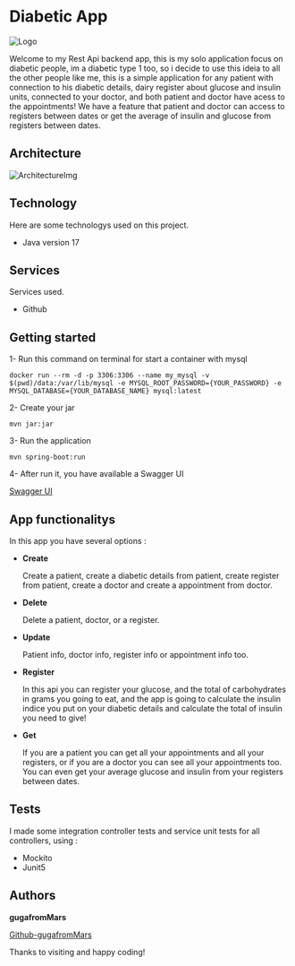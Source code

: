 # Diabetic App

![Logo](https://149777215.v2.pressablecdn.com/wp-content/uploads/2017/10/Gustaitis100617-1000x667.jpg)

Welcome to my Rest Api backend app, this is my solo application focus on diabetic people, im a diabetic type 1 too, so i decide to use this ideia to all the other people like me, this is a simple application for any patient with connection to his diabetic details, dairy register about glucose and insulin units, connected to your doctor, and both patient and doctor have acess to the appointments! We have a feature that patient and doctor can access to registers between dates or get the average of insulin and glucose from registers between dates.


## Architecture


![ArchitectureImg](https://github.com/gugafromMARS/diabeticApp/assets/116969206/210ec579-a2f7-4929-a064-078da6499196)

## Technology

Here are some technologys used on this project.

* Java version 17

## Services

Services used.

* Github
  
## Getting started

1- Run this command on terminal for start a container with mysql
```shell script
docker run --rm -d -p 3306:3306 --name my_mysql -v $(pwd)/data:/var/lib/mysql -e MYSQL_ROOT_PASSWORD={YOUR_PASSWORD} -e MYSQL_DATABASE={YOUR_DATABASE_NAME} mysql:latest
```
2- Create your jar 
```shell script
mvn jar:jar
```
3- Run the application
```shell script
mvn spring-boot:run
```
4- After run it, you have available a Swagger UI

[Swagger UI](http://localhost:8080/swagger-ui/index.html#/)

## App functionalitys

In this app you have several options :

* **Create**

  Create a patient, create a diabetic details from patient, create register from patient, create a doctor and create a appointment from doctor.
* **Delete**

  Delete a patient, doctor, or a register.
* **Update**

  Patient info, doctor info, register info or appointment info too.
* **Register**

  In this api you can register your glucose, and the total of carbohydrates in grams you going to eat, and the app is going to calculate the insulin indice you put on your diabetic details and calculate the total of insulin you need to give!
* **Get**

  If you are a patient you can get all your appointments and all your registers, or if you are a doctor you can see all your appointments too. You can even get your average glucose and insulin from your registers between dates.

## Tests

I made some integration controller tests and service unit tests for all controllers, using :

* Mockito
* Junit5

## Authors

**gugafromMars**

[Github-gugafromMars](https://github.com/gugafromMARS)

Thanks to visiting and happy coding!
